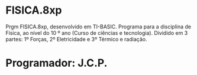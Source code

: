 # FISICA.8xp
Prgm FISICA.8xp, desenvolvido em TI-BASIC. Programa para a disciplina de Física, ao nível do 10 º ano (Curso de ciências e tecnologia). Dividido em 3 partes: 1º Forças, 2º Eletricidade e 3º Térmico e radiação.
<h1>Programador: J.C.P.</h1>
